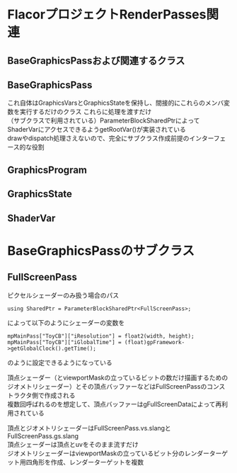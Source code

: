 # FlacorプロジェクトRenderPasses関連

## BaseGraphicsPassおよび関連するクラス

## BaseGraphicsPass
これ自体はGraphicsVarsとGraphicsStateを保持し、間接的にこれらのメンバ変数を実行するだけのクラス  これらに処理を渡すだけ  
（サブクラスで利用されている）ParameterBlockSharedPtrによってShaderVarにアクセスできるようgetRootVar()が実装されている  
drawやdispatch処理さえないので、完全にサブクラス作成前提のインターフェース的な役割  


## GraphicsProgram

## GraphicsState

## ShaderVar


# BaseGraphicsPassのサブクラス

## FullScreenPass
ピクセルシェーダーのみ扱う場合のパス  

    using SharedPtr = ParameterBlockSharedPtr<FullScreenPass>;
によって以下のようにシェーダーの変数を

    mpMainPass["ToyCB"]["iResolution"] = float2(width, height);
    mpMainPass["ToyCB"]["iGlobalTime"] = (float)gpFramework->getGlobalClock().getTime();  
のように設定できるようになっている    

頂点シェーダー（とviewportMaskの立っているビットの数だけ描画するためのジオメトリシェーダー）とその頂点バッファーなどはFullScreenPassのコンストラクタ側で作成される  
複数回呼ばれるのを想定して、頂点バッファーはgFullScreenDataによって再利用されている  

頂点とジオメトリシェーダーはFullScreenPass.vs.slangとFullScreenPass.gs.slang  
頂点シェーダーは頂点とuvをそのまま流すだけ  
ジオメトリシェーダーはviewportMaskの立っているビット分のレンダーターゲット用四角形を作成、レンダーターゲットを複数
<!--stackedit_data:
eyJoaXN0b3J5IjpbODQ1ODk0NzIyLDU0MTU2NDgxNiwyMTk0Mj
kxMTQsMTYzMjkyOTEyMiwzMjg3NjgwNjUsMTMxMDAwNDAyOCwx
OTM0MTgzNTgxLC0yMDAwNjM0OTMxLDE2ODc3OTY3OTIsLTIwOT
E4MDIzNjldfQ==
-->